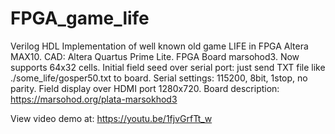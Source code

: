 # FPGA_game_life
Verilog HDL Implementation of well known old game LIFE in FPGA Altera MAX10.
CAD: Altera Quartus Prime Lite.
FPGA Board marsohod3.
Now supports 64x32 cells.
Initial field seed over serial port: just send TXT file like ./some_life/gosper50.txt to board.
Serial settings: 115200, 8bit, 1stop, no parity.
Field display over HDMI port 1280x720.
Board description: https://marsohod.org/plata-marsokhod3

View video demo at: https://youtu.be/1fjvGrfTt_w



